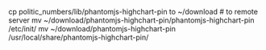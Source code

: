 cp politic_numbers/lib/phantomjs-highchart-pin to ~/download # to remote server
mv ~/download/phantomjs-highchart-pin/phantomjs-highchart-pin /etc/init/
mv ~/download/phantomjs-highchart-pin /usr/local/share/phantomjs-highchart-pin/
